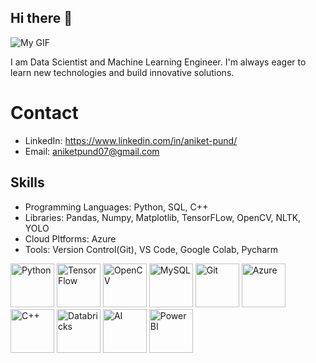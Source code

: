 ## Hi there 👋
![My GIF](https://github.com/aniketpund1807/aniket/blob/main/New%20GIF.gif)

I am Data Scientist and Machine Learning Engineer. I'm always eager to learn new technologies and build innovative solutions.

# Contact
* LinkedIn: https://www.linkedin.com/in/aniket-pund/
* Email: aniketpund07@gmail.com

## Skills
* Programming Languages: Python, SQL, C++
* Libraries: Pandas, Numpy, Matplotlib, TensorFLow, OpenCV, NLTK, YOLO
* Cloud Pltforms: Azure
* Tools: Version Control(Git), VS Code, Google Colab, Pycharm

<img src="https://imgcdn.stablediffusionweb.com/2024/10/8/4d96a4cd-90d1-4053-9b9b-aa3d03ba158a.jpg" alt="Python" width="70" height="70"> <img src="https://uxwing.com/wp-content/themes/uxwing/download/brands-and-social-media/google-tensorflow-icon.png" alt="TensorFlow" width="70" height="70"> <img src="https://static-00.iconduck.com/assets.00/opencv-icon-1657x2048-3wu3ib6x.png" alt="OpenCV" width="70" height="70"> <img src="https://upload.wikimedia.org/wikipedia/labs/8/8e/Mysql_logo.png" alt="MySQL" width="70" height="70">
<img src="https://static-00.iconduck.com/assets.00/git-icon-2048x2048-juzdf1l5.png" alt="Git" width="70" height="70">
<img src="https://encrypted-tbn0.gstatic.com/images?q=tbn:ANd9GcSuZr_fCzpvLkG7vOInbfb6wxGZwWdSfFxQEw&s" alt="Azure" width="70" height="70">
<img src="https://cdn-icons-png.flaticon.com/512/6132/6132222.png" alt="C++" width="70" height="70">
<img src="https://logowik.com/content/uploads/images/databricks6383.jpg" alt="Databricks" width="70" height="70">
<img src="https://encrypted-tbn0.gstatic.com/images?q=tbn:ANd9GcTJyzxULWngfNdWmVeMR7M3qFg5qSbJIadBDg&s" alt="AI" width="70" height="70">
<img src="https://www.google.com/url?sa=i&url=https%3A%2F%2Flogohistory.net%2Fpower-bi-logo%2F&psig=AOvVaw1Zm-DgVeTFBdPAKgKbuGSq&ust=1736395855551000&source=images&cd=vfe&opi=89978449&ved=0CBQQjRxqFwoTCLDo0uyg5YoDFQAAAAAdAAAAABAE" alt="PowerBI" width="70" height="70">






 

